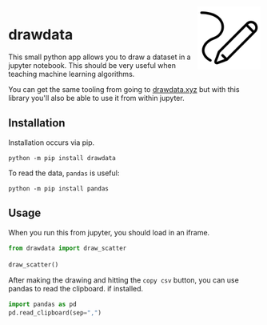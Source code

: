 <img src="logo.png" width=125 height=125 align="right">

# drawdata 

This small python app allows you to draw a dataset in a jupyter
notebook. This should be very useful when teaching machine learning algorithms.

You can get the same tooling from going to [drawdata.xyz](https://drawdata.xyz)
but with this library you'll also be able to use it from within jupyter.

## Installation 

Installation occurs via pip. 

```
python -m pip install drawdata
```

To read the data, `pandas` is useful:

```
python -m pip install pandas
```

## Usage 

When you run this from jupyter, you should load in an iframe.

```python
from drawdata import draw_scatter

draw_scatter()
```


After making the drawing and hitting the `copy csv` button, you can use pandas to read the clipboard. if installed.

```python
import pandas as pd 
pd.read_clipboard(sep=",")
```
